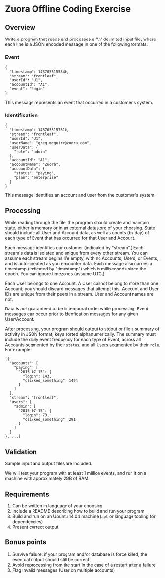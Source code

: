 # Zuora Offline Coding Exercise

## Overview

Write a program that reads and processes a '\n' delimited input file, where each line is a JSON encoded message in one of the following formats.

### Event

    {
      "timestamp": 1437055155340,
      "stream": "frontleaf",
      "userId": "U1",
      "accountId": "A1",
      "event": "login"
    }

This message represents an event that occurred in a customer's system.

### Identification

    {
      "timestamp": 1437055157310,
      "stream": "frontleaf",
      "userId": "U1",
      "userName": "greg.mcguire@zuora.com",
      "userData": {
        "role": "admin"
      },
      "accountId": "A1",
      "accountName": "Zuora",
      "accountData": {
        "status": "paying",
        "plan": "enterprise"
      }
    }

This message identifies an account and user from the customer's system.

## Processing

While reading through the file, the program should create and maintain state, either in memory or in an external datastore of your choosing. State should include all User and Account data, as well as counts (by day) of each type of Event that has occurred for that User and Account. 

Each message identifies our customer (indicated by "stream".) Each stream's data is isolated and unique from every other stream. You can assume each stream begins life empty, with no Accounts, Users, or Events, and is auto-created as you encounter data. Each message also carries a timestamp (indicated by "timestamp") which is milliseconds since the epoch. You can ignore timezones (assume UTC.)

Each User belongs to one Account. A User cannot belong to more than one Account; you should discard messages that attempt this. Account and User IDs are unique from their peers in a stream. User and Account names are not.

Data *is not* guaranteed to be in temporal order while processing. Event messages can occur prior to Idenfication messages for any given User/Account.

After processing, your program should output to stdout or file a summary of activity in JSON format, keys sorted alphanumerically. The summary must include the daily event frequency for each type of Event, across all Accounts segmented by their `status`, and all Users segmented by their `role`.  For example:

    [{
      "accounts": [
        "paying": [
          "2015-07-15": {
            "login": 143,
            "clicked_something": 1494
          }
        ]
      ],
      "stream": "frontleaf",
      "users": [
        "admin": [
          "2015-07-15": {
            "login": 73,
            "clicked_something": 291
          }
        ]
      ]
    }, ...]


## Validation

Sample input and output files are included.

We will test your program with at least 1 million events, and run it on a machine with approximately 2GB of RAM.

## Requirements

 1. Can be written in language of your choosing
 1. Include a README describing how to build and run your program
 1. Build and run on an Ubuntu 14.04 machine (`apt` or language tooling for dependencies)
 1. Present correct output

## Bonus points

 1. Survive failure: if your program and/or database is force killed, the eventual output should still be correct
 1. Avoid reprocessing from the start in the case of a restart after a failure
 1. Flag invalid messages (User on multiple accounts)

